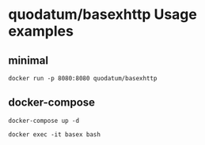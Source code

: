 # quodatum/basexhttp Usage examples

## minimal

```
docker run -p 8080:8080 quodatum/basexhttp
```

## docker-compose

```
docker-compose up -d

docker exec -it basex bash
```